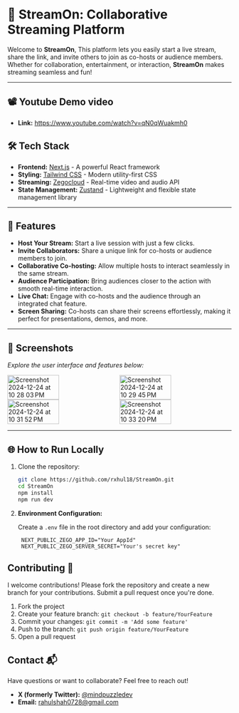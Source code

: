 # 🎥 **StreamOn: Collaborative Streaming Platform**

Welcome to **StreamOn**, This platform lets you easily start a live stream, share the link, and invite others to join as co-hosts or audience members. Whether for collaboration, entertainment, or interaction, **StreamOn** makes streaming seamless and fun!  

---

## 📽️ **Youtube Demo video**
- **Link:** https://www.youtube.com/watch?v=qN0qWuakmh0
## 🛠️ **Tech Stack**

- **Frontend:** [Next.js](https://nextjs.org/) - A powerful React framework  
- **Styling:** [Tailwind CSS](https://tailwindcss.com/) - Modern utility-first CSS  
- **Streaming:** [Zegocloud](https://www.zegocloud.com/) - Real-time video and audio API  
- **State Management:** [Zustand](https://github.com/pmndrs/zustand) - Lightweight and flexible state management library

---

## 🚀 **Features**

- **Host Your Stream:** Start a live session with just a few clicks.  
- **Invite Collaborators:** Share a unique link for co-hosts or audience members to join.  
- **Collaborative Co-hosting:** Allow multiple hosts to interact seamlessly in the same stream.  
- **Audience Participation:** Bring audiences closer to the action with smooth real-time interaction.  
- **Live Chat:** Engage with co-hosts and the audience through an integrated chat feature.  
- **Screen Sharing:** Co-hosts can share their screens effortlessly, making it perfect for presentations, demos, and more.  

---

## 📸 **Screenshots**

_Explore the user interface and features below:_
<div style="display: flex; gap: 10px;">
   <img width="48%" alt="Screenshot 2024-12-24 at 10 28 03 PM" src="https://github.com/user-attachments/assets/44173b3e-1674-4d3a-9a1f-6069488f4848" />
   <img width="48%" alt="Screenshot 2024-12-24 at 10 29 45 PM" src="https://github.com/user-attachments/assets/d3763b1c-936c-4ccd-9ada-b9c0232bd623" />
</div>
<div style="display: flex; gap: 10px;">
   <img width="48%" alt="Screenshot 2024-12-24 at 10 31 52 PM" src="https://github.com/user-attachments/assets/23baec64-c9c5-49b4-81d8-39328fd02196" />
   <img width="48%" alt="Screenshot 2024-12-24 at 10 33 20 PM" src="https://github.com/user-attachments/assets/f8e17785-1330-40fb-a21e-a5d8c62bcadd" />
</div>

---

## 🌐 **How to Run Locally**

1. Clone the repository:
   ```bash
   git clone https://github.com/rxhul18/StreamOn.git
   cd StreamOn
   npm install
   npm run dev
   ``` 

2. **Environment Configuration:**

   Create a `.env` file in the root directory and add your configuration:

   ```env
    NEXT_PUBLIC_ZEGO_APP_ID="Your AppId"
    NEXT_PUBLIC_ZEGO_SERVER_SECRET="Your's secret key"
   ```

## Contributing 🤝

I welcome contributions! Please fork the repository and create a new branch for your contributions. Submit a pull request once you're done.

1. Fork the project
2. Create your feature branch: `git checkout -b feature/YourFeature`
3. Commit your changes: `git commit -m 'Add some feature'`
4. Push to the branch: `git push origin feature/YourFeature`
5. Open a pull request

## Contact 📬

Have questions or want to collaborate? Feel free to reach out!  

- **X (formerly Twitter):** [@mindpuzzledev](https://x.com/mindpuzzledev)  
- **Email:** [rahulshah0728@gmail.com](mailto:rahulshah0728@gmail.com)  
